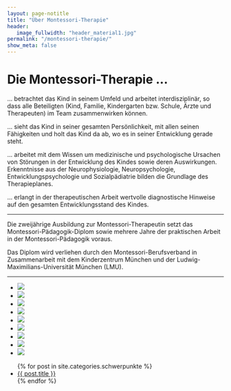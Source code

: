 ```yaml
---
layout: page-notitle
title: "Über Montessori-Therapie"
header:
   image_fullwidth: "header_material1.jpg"
permalink: "/montessori-therapie/"
show_meta: false
---
```

<h1>Die Montessori-Therapie ...</h1>
<p>
… betrachtet das Kind in seinem Umfeld und arbeitet interdisziplinär, 
	so dass alle Beteiligten (Kind, Familie, Kindergarten bzw. Schule, 
	Ärzte und Therapeuten) im Team zusammenwirken können. 
</p>
<p>
… sieht das Kind in seiner gesamten Persönlichkeit, mit allen seinen Fähigkeiten und holt das Kind da ab, wo es in seiner Entwicklung gerade steht.
</p>
<p>
… arbeitet mit dem Wissen um medizinische und psychologische Ursachen von Störungen in der Entwicklung des Kindes sowie deren Auswirkungen. 
     Erkenntnisse aus der Neurophysiologie, Neuropsychologie, Entwicklungspsychologie und Sozialpädiatrie bilden die Grundlage des Therapieplanes.
</p>
<p>
	…  erlangt in der therapeutischen Arbeit wertvolle diagnostische Hinweise auf den 	gesamten Entwicklungsstand des Kindes.
</p>
<hr>
<p>
Die zweijährige Ausbildung zur Montessori-Therapeutin setzt das Montessori-Pädagogik-Diplom sowie mehrere Jahre der praktischen Arbeit in der Montessori-Pädagogik voraus. 
</p>
<p>
Das Diplom wird verliehen durch den Montessori-Berufsverband in Zusammenarbeit mit dem Kinderzentrum München und der  Ludwig-Maximilians-Universität München (LMU).
</p>
<hr>
<ul class="clearing-thumbs small-block-grid-3" data-clearing>
  <li><a href="/images/boys.jpg"><img src="/images/boys-th.jpg"></a></li>
  <li><a href="/images/boys1.jpg"><img src="/images/boys1-th.jpg"></a></li>
  <li><a href="/images/elijah.jpg"><img src="/images/elijah-th.jpg"></a></li>
  <li><a href="/images/eltern1.jpg"><img src="/images/eltern1-th.jpg"></a></li>
  <li><a href="/images/family.jpg"><img src="/images/family-th.jpg"></a></li>
  <li><a href="/images/elijah1.jpg"><img src="/images/elijah1-th.jpg"></a></li>
  <li><a href="/images/kaffee.jpg"><img src="/images/kaffee-th.jpg"></a></li>
  <li><a href="/images/praxis2.jpg"><img src="/images/praxis2-th.jpg"></a></li>
  <li><a href="/images/praxis1.jpg"><img src="/images/praxis1-th.jpg"></a></li>
</ul>

<ul>
    {% for post in site.categories.schwerpunkte %}
    <li><a href="{{ site.url }}{{ post.url }}">{{ post.title }}</a></li>
    {% endfor %}
</ul>